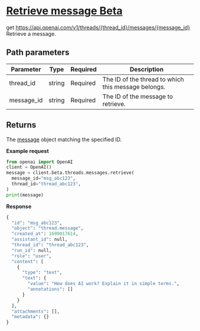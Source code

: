 # [Retrieve message Beta](/docs/api-reference/messages/getMessage)
get https://api.openai.com/v1/threads/{thread_id}/messages/{message_id} 
Retrieve a message. 
## Path parameters 
| Parameter | Type   | Required | Description|
| --- | --- | --- | --- |
| thread_id | string | Required | The ID of the                   thread to which this                   message belongs.| 
| message_id | string | Required | The ID of the message to retrieve.| 
## Returns 
The
                [message](/docs/api-reference/threads/messages/object)
                object matching the specified ID. 

**Example request**
```python
from openai import OpenAI
client = OpenAI()
message = client.beta.threads.messages.retrieve(
  message_id="msg_abc123",
  thread_id="thread_abc123",
)
print(message)
```

**Response**
```python
{
  "id": "msg_abc123",
  "object": "thread.message",
  "created_at": 1699017614,
  "assistant_id": null,
  "thread_id": "thread_abc123",
  "run_id": null,
  "role": "user",
  "content": [
    {
      "type": "text",
      "text": {
        "value": "How does AI work? Explain it in simple terms.",
        "annotations": []
      }
    }
  ],
  "attachments": [],
  "metadata": {}
}
```
